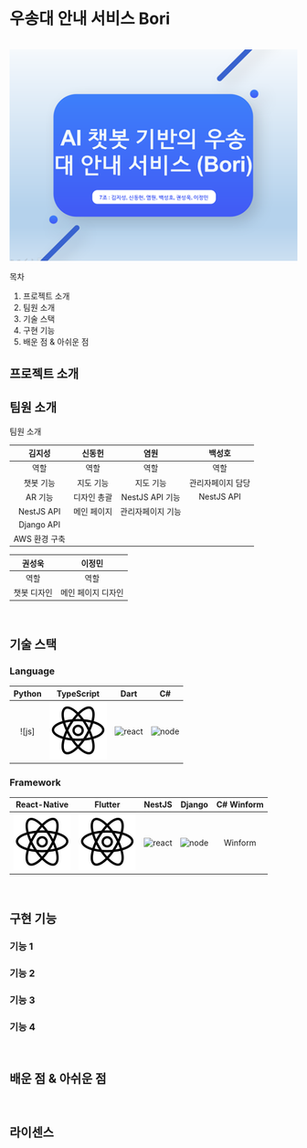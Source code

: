 # 우송대 안내 서비스 Bori

<p align="center">
  <br>
  <img src="./readImage/KakaoTalk_20230222_141945384.png">
  <br>
</p>

목차
1. 프로젝트 소개
2. 팀원 소개
3. 기술 스택
4. 구현 기능
5. 배운 점 & 아쉬운 점

## 프로젝트 소개

## 팀원 소개

<p align="justify">
팀원 소개
</p>

| 김지성 | 신동헌 |  염원   |  백성호           |
| :--------: | :--------: | :------: | :-----: |
|     역할    |   역할   | 역할 | 역할 |
|   챗봇 기능      |   지도 기능        |     지도 기능      |    관리자페이지 담당     |
|   AR 기능   |    디자인 총괄     |      NestJS API 기능       |   NestJS API      |
|   NestJS API     |    메인 페이지    |  관리자페이지 기능         |       |
|   Django API      |            |          |         |
|   AWS 환경 구축      |            |          |         |

| 권성욱 | 이정민 |
| :--------: | :--------: |
|   역할   |   역할    |
|   챗봇 디자인    |   메인 페이지 디자인    |

<br>

## 기술 스택

### Language

| Python | TypeScript |  Dart   |  C#   |  
| :--------: | :--------: | :------: | :-----: | 
|   ![js]    |   ![ts]    | ![react] | ![node] | 

### Framework

| React-Native | Flutter |  NestJS   |  Django   | C# Winform |
| :--------: | :--------: | :------: | :-----: | :------: |
|   ![react-native]    |   ![ts]    | ![react] | ![node] | Winform   |


<br>

## 구현 기능

### 기능 1

### 기능 2

### 기능 3

### 기능 4

<br>

## 배운 점 & 아쉬운 점

<p align="justify">

</p>

<br>

## 라이센스

<!-- Stack Icon Refernces -->

[ts]: /readImage/icons8-RN.svg
[react]: /images/stack/react.svg
[node]: /images/stack/node.svg
[react-native]: /readImage/icons8-RN.svg




